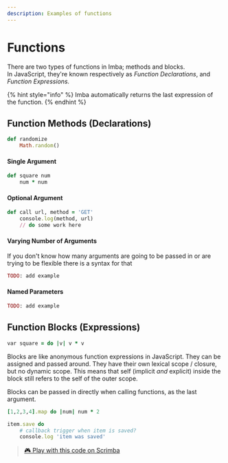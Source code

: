 ```yaml
---
description: Examples of functions
---
```


# Functions

There are two types of functions in Imba; methods and blocks.  
In JavaScript, they're known respectively as _Function Declarations_, and _Function Expressions._

{% hint style="info" %}
Imba automatically returns the last expression of the function.
{% endhint %}

## Function Methods \(Declarations\)

```ruby
def randomize
	Math.random()
```

#### Single Argument

```ruby
def square num
    num * num
```

#### Optional Argument

```ruby
def call url, method = 'GET'
	console.log(method, url)
	// do some work here
```

#### Varying Number of Arguments

If you don't know how many arguments are going to be passed in or are trying to be flexible there is a syntax for that

```ruby
TODO: add example
```

#### Named Parameters

```ruby
TODO: add example
```

## Function Blocks \(Expressions\)

```ruby
var square = do |v| v * v
```

Blocks are like anonymous function expressions in JavaScript. They can be assigned and passed around. They have their own lexical scope / closure, but no dynamic scope. This means that self \(implicit _and_ explicit\) inside the block still refers to the self of the outer scope.

Blocks can be passed in directly when calling functions, as the last argument.

```ruby
[1,2,3,4].map do |num| num * 2

item.save do
    # callback trigger when item is saved?
    console.log 'item was saved'
```

> [🎮 Play with this code on Scrimba](https://scrimba.com/c/cgMZwDuy)

